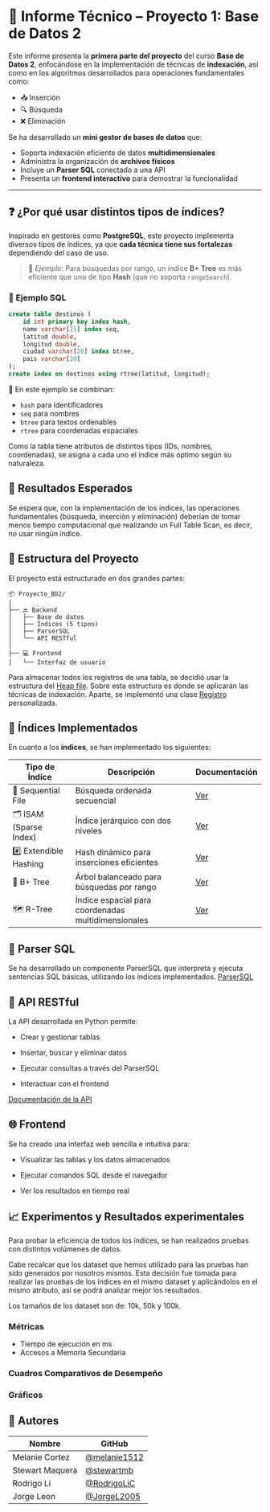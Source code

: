 # 📘 Informe Técnico – Proyecto 1: Base de Datos 2

Este informe presenta la **primera parte del proyecto** del curso **Base de Datos 2**, enfocándose en la implementación de técnicas de **indexación**, así como en los algoritmos desarrollados para operaciones fundamentales como:

- 📥 Inserción  
- 🔍 Búsqueda  
- ❌ Eliminación  

Se ha desarrollado un **mini gestor de bases de datos** que:

- Soporta indexación eficiente de datos **multidimensionales**
- Administra la organización de **archivos físicos**
- Incluye un **Parser SQL** conectado a una API
- Presenta un **frontend interactivo** para demostrar la funcionalidad

---

## ❓ ¿Por qué usar distintos tipos de índices?

Inspirado en gestores como **PostgreSQL**, este proyecto implementa diversos tipos de índices, ya que **cada técnica tiene sus fortalezas** dependiendo del caso de uso.

> 🔑 *Ejemplo*: Para búsquedas por rango, un índice **B+ Tree** es más eficiente que uno de tipo **Hash** (que no soporta `rangeSearch`).

### 🧪 Ejemplo SQL

```sql
create table destinos (
    id int primary key index hash,
    name varchar[25] index seq,
    latitud double,
    longitud double,
    ciudad varchar[20] index btree,
    pais varchar[20]
);
create index on destinos using rtree(latitud, longitud);
```
🔎 En este ejemplo se combinan:
- `hash` para identificadores
- `seq` para nombres
- `btree` para textos ordenables
- `rtree` para coordenadas espaciales

Como la tabla tiene atributos de distintos tipos (IDs, nombres, coordenadas), se asigna a cada uno el índice más óptimo según su naturaleza.

## 🎯 Resultados Esperados
Se espera que, con la implementación de los índices, las operaciones fundamentales (búsqueda, inserción y eliminación) deberían de tomar menos tiempo computacional que realizando un Full Table Scan, es decir, no usar ningún índice.

## 🧱 Estructura del Proyecto
El proyecto está estructurado en dos grandes partes:
```
📦 Proyecto_BD2/
│
├── 🔙 Backend
│   ├── Base de datos
│   ├── Índices (5 tipos)
│   ├── ParserSQL
│   └── API RESTful
│
├── 💻 Frontend
│   └── Interfaz de usuario
```

Para almacenar todos los registros de una tabla, se decidió usar la estructura del [Heap file](https://github.com/stewartmb/Proyecto_BD2/blob/main/Heap_struct/Hepa.md). Sobre esta estructura es donde se aplicarán las técnicas de indexación.
Aparte, se implementó una clase [Registro](https://github.com/stewartmb/Proyecto_BD2/blob/main/Utils/RegistroREADME.md) personalizada.

## 📂 Índices Implementados
En cuanto a los **índices**, se han implementado los siguientes:

| Tipo de Índice         | Descripción                                         | Documentación                                                                              |
| ---------------------- | --------------------------------------------------- | ------------------------------------------------------------------------------------------ |
| 📄 Sequential File     | Búsqueda ordenada secuencial                        | [Ver](https://github.com/stewartmb/Proyecto_BD2/blob/main/Sequential_Struct/Sequential.md) |
| 🗂 ISAM (Sparse Index) | Índice jerárquico con dos niveles                   | [Ver](https://github.com/stewartmb/Proyecto_BD2/tree/main/Isam_struct/ISAM.md)             |
| #️⃣ Extendible Hashing | Hash dinámico para inserciones eficientes           | [Ver](https://github.com/stewartmb/Proyecto_BD2/blob/main/Hash_struct/Hash.md)             |
| 🌳 B+ Tree             | Árbol balanceado para búsquedas por rango           | [Ver](https://github.com/stewartmb/Proyecto_BD2/blob/main/BPtree_struct/BTree.md)          |
| 🗺 R-Tree              | Índice espacial para coordenadas multidimensionales | [Ver](https://github.com/stewartmb/Proyecto_BD2/blob/main/RTree_struct/Rtree.md)           |


## 🧠 Parser SQL
Se ha desarrollado un componente ParserSQL que interpreta y ejecuta sentencias SQL básicas, utilizando los índices implementados.
[ParserSQL](https://github.com/stewartmb/Proyecto_BD2/blob/main/ParserSQL/Parser.md)

## 🔌 API RESTful
La API desarrollada en Python permite:

- Crear y gestionar tablas

- Insertar, buscar y eliminar datos

- Ejecutar consultas a través del ParserSQL

- Interactuar con el frontend

[Documentación de la API](https://github.com/stewartmb/Proyecto_BD2/blob/main/API/README.md)


## 🌐 Frontend
Se ha creado una interfaz web sencilla e intuitiva para:

- Visualizar las tablas y los datos almacenados

- Ejecutar comandos SQL desde el navegador

- Ver los resultados en tiempo real

## 📈 Experimentos y Resultados experimentales

Para probar la eficiencia de todos los índices, se han realizados pruebas con distintos volúmenes de datos.

Cabe recalcar que los dataset que hemos utilizado para las pruebas han sido generados por nosotros mismos. Esta decisión fue tomada para realizar las pruebas de los índices en el mismo dataset y aplicándolos en el mismo atributo, asi se podrá analizar mejor los resultados.

Los tamaños de los dataset son de: 10k, 50k y 100k.

### Métricas
- Tiempo de ejecución en ms
- Accesos a Memoria Secundaria

### Cuadros Comparativos de Desempeño

### Gráficos




## 👥 Autores

| Nombre  | GitHub                                         |
| ------- | ---------------------------------------------- |
| Melanie Cortez | [@melanie1512](https://github.com/melanie1512) |
| Stewart Maquera | [@stewartmb](https://github.com/stewartmb)     |
| Rodrigo Li | [@RodrigoLiC](https://github.com/RodrigoLiC)   |
| Jorge Leon | [@JorgeL2005](https://github.com/JorgeL2005)   |
